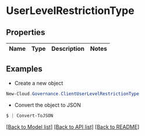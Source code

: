 # UserLevelRestrictionType
## Properties

Name | Type | Description | Notes
------------ | ------------- | ------------- | -------------

## Examples

- Create a new object
```powershell
New-Cloud.Governance.ClientUserLevelRestrictionType 
```

- Convert the object to JSON
```powershell
$ | Convert-ToJSON
```


[[Back to Model list]](../README.md#documentation-for-models) [[Back to API list]](../README.md#documentation-for-api-endpoints) [[Back to README]](../README.md)

